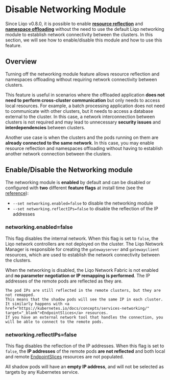 # Disable Networking Module

Since Liqo v0.8.0, it is possible to enable [**resource reflection**](/usage/reflection) and [**namespace offloading**](/usage/namespace-offloading) without the need to use the default Liqo networking module to establish network connectivity between the clusters.
In this section, we will see how to enable/disable this module and how to use this feature.

## Overview

Turning off the networking module feature allows resource reflection and namespaces offloading without requiring network connectivity between clusters.

This feature is useful in scenarios where the offloaded application **does not need to perform cross-cluster communication** but only needs to access local resources.
For example, a batch processing application does not need to communicate with other clusters, but it needs to access a database external to the cluster.
In this case, a network interconnection between clusters is not required and may lead to unnecessary **security issues** and **interdependencies** between clusters.

Another use case is when the clusters and the pods running on them are **already connected to the same network**.
In this case, you may enable resource reflection and namespaces offloading without having to establish another network connection between the clusters.

## Enable/Disable the Networking module

The networking module is **enabled** by default and can be disabled or configured with **two** different **feature flags** at install time (see the [reference](/installation/install.md)):

* `--set networking.enabled=false` to disable the networking module
* `--set networking.reflectIPs=false` to disable the reflection of the IP addresses

### networking.enabled=false

This flag disables the internal network.
When this flag is set to `false`, the Liqo network controllers are not deployed on the cluster.
The Liqo Network Manager is responsible for creating the `gatewayserver` and `gatewayclient` resources, which are used to establish the network connectivity between the clusters.

When the networking is disabled, the Liqo Network Fabric is not enabled and **no parameter negotiation or IP remapping is performed**.
The IP addresses of the remote pods are reflected as they are.

```{admonition} Note
The pod IPs are still reflected in the remote clusters, but they are not remapped.
This means that the shadow pods will see the same IP in each cluster.
It similarly happens with <a href="https://kubernetes.io/docs/concepts/services-networking/" target="_blank">EndpointSlices</a> resources.
If you have an external network tool that handles the connection, you will be able to connect to the remote pods.
```

### networking.reflectIPs=false

This flag disables the reflection of the IP addresses.
When this flag is set to `false`, the **IP addresses** of the remote pods **are not reflected** and both local and remote <a href="https://kubernetes.io/docs/concepts/services-networking/" target="_blank">EndpointSlices</a> resources are not populated.

All shadow pods will have an **empty IP address**, and will not be selected as targets by any Kubernetes service.
